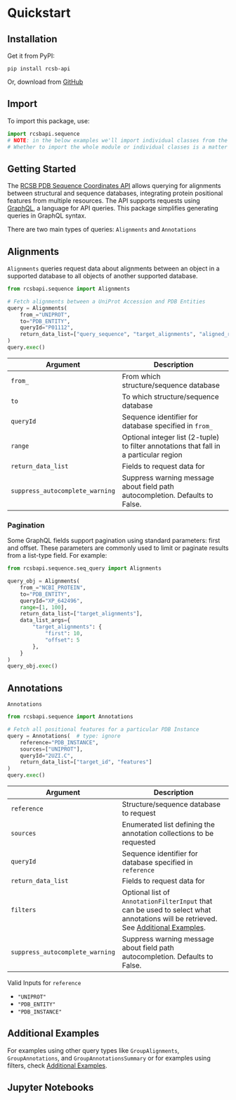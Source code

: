 # Quickstart

## Installation
Get it from PyPI:

    pip install rcsb-api

Or, download from [GitHub](https://github.com/rcsb/py-rcsb-api)

## Import
To import this package, use:
```python
import rcsbapi.sequence
# NOTE: in the below examples we'll import individual classes from the `sequence` module
# Whether to import the whole module or individual classes is a matter of preference
```

## Getting Started
<!-- TODO: can edit the below text -->
The [RCSB PDB Sequence Coordinates API](https://sequence-coordinates.rcsb.org/#sequence-coordinates-api) allows querying for alignments between structural and sequence databases, integrating protein positional features from multiple resources. The API supports requests using [GraphQL](https://graphql.org/), a language for API queries. This package simplifies generating queries in GraphQL syntax. 

<!-- TODO: Add chart of enumerated query structure/sequence databases -->

There are two main types of queries: `Alignments` and `Annotations`

## Alignments
`Alignments` queries request data about alignments between an object in a supported database to all objects of another supported database.

```python
from rcsbapi.sequence import Alignments

# Fetch alignments between a UniProt Accession and PDB Entities
query = Alignments(
    from_="UNIPROT",
    to="PDB_ENTITY",
    queryId="P01112",
    return_data_list=["query_sequence", "target_alignments", "aligned_regions"]
)
query.exec()
```

| Argument  | Description|
| ----------|------------|
|`from_`    |From which structure/sequence database|
|`to`       |To which structure/sequence database|
|`queryId`  |Sequence identifier for database specified in `from_`|
|`range`    |Optional integer list (2-tuple) to filter annotations that fall in a particular region|
|`return_data_list`|Fields to request data for|
|`suppress_autocomplete_warning`|Suppress warning message about field path autocompletion. Defaults to False.|

### Pagination
Some GraphQL fields support pagination using standard parameters: first and offset.
These parameters are commonly used to limit or paginate results from a list-type field. For example:

```python
from rcsbapi.sequence.seq_query import Alignments

query_obj = Alignments(
    from_="NCBI_PROTEIN",
    to="PDB_ENTITY",
    queryId="XP_642496",
    range=[1, 100],
    return_data_list=["target_alignments"],
    data_list_args={
        "target_alignments": {
            "first": 10,
            "offset": 5
        },
    }
)
query_obj.exec()
```

## Annotations
`Annotations`

```python
from rcsbapi.sequence import Annotations

# Fetch all positional features for a particular PDB Instance
query = Annotations(  # type: ignore
    reference="PDB_INSTANCE",
    sources=["UNIPROT"],
    queryId="2UZI.C",
    return_data_list=["target_id", "features"]
)
query.exec()
```

| Argument  | Description|
| ----------|------------|
|`reference`|Structure/sequence database to request|
|`sources`  |Enumerated list defining the annotation collections to be requested|
|`queryId`  |Sequence identifier for database specified in `reference`|
|`return_data_list`|Fields to request data for|
|`filters`|Optional list of `AnnotationFilterInput` that can be used to select what annotations will be retrieved. See [Additional Examples](/docs/seq_api/additional_examples.md).|
|`suppress_autocomplete_warning`|Suppress warning message about field path autocompletion. Defaults to False.|

Valid Inputs for `reference`
- `"UNIPROT"`
- `"PDB_ENTITY"`
- `"PDB_INSTANCE"`

## Additional Examples
For examples using other query types like `GroupAlignments`, `GroupAnnotations`, and `GroupAnnotationsSummary` or for examples using filters, check [Additional Examples](/docs/seq_api/additional_examples.md).

## Jupyter Notebooks
<!-- TODO: add Jupyter notebooks here -->